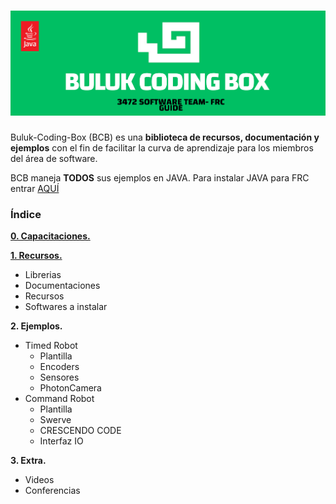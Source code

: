 # ![BULUK-CODING-BOX](/Images/BCBLOGO.png)

Buluk-Coding-Box (BCB) es una **biblioteca de recursos, documentación y ejemplos** con el fin de facilitar la curva de aprendizaje para los miembros del área de software.

BCB maneja **TODOS** sus ejemplos en JAVA. Para instalar JAVA para FRC entrar [AQUÍ](https://docs.wpilib.org/en/stable/docs/zero-to-robot/step-2/wpilib-setup.html)

### Índice
**[0. Capacitaciones.](/Tabs/Capacitaciones.md)**

**[1. Recursos.](/Tabs/Recursos.md)**
  - Librerias
  - Documentaciones
  - Recursos
  - Softwares a instalar

**2. Ejemplos.**
  - Timed Robot
    - Plantilla 
    - Encoders
    - Sensores
    - PhotonCamera
  - Command Robot
    - Plantilla
    - Swerve
    - CRESCENDO CODE
    - Interfaz IO

**3. Extra.**
  - Videos
  - Conferencias
